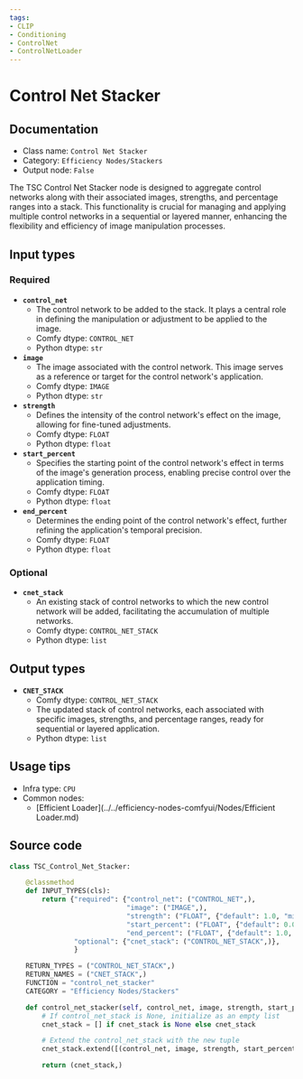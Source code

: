 ```yaml
---
tags:
- CLIP
- Conditioning
- ControlNet
- ControlNetLoader
---
```


# Control Net Stacker
## Documentation
- Class name: `Control Net Stacker`
- Category: `Efficiency Nodes/Stackers`
- Output node: `False`

The TSC Control Net Stacker node is designed to aggregate control networks along with their associated images, strengths, and percentage ranges into a stack. This functionality is crucial for managing and applying multiple control networks in a sequential or layered manner, enhancing the flexibility and efficiency of image manipulation processes.
## Input types
### Required
- **`control_net`**
    - The control network to be added to the stack. It plays a central role in defining the manipulation or adjustment to be applied to the image.
    - Comfy dtype: `CONTROL_NET`
    - Python dtype: `str`
- **`image`**
    - The image associated with the control network. This image serves as a reference or target for the control network's application.
    - Comfy dtype: `IMAGE`
    - Python dtype: `str`
- **`strength`**
    - Defines the intensity of the control network's effect on the image, allowing for fine-tuned adjustments.
    - Comfy dtype: `FLOAT`
    - Python dtype: `float`
- **`start_percent`**
    - Specifies the starting point of the control network's effect in terms of the image's generation process, enabling precise control over the application timing.
    - Comfy dtype: `FLOAT`
    - Python dtype: `float`
- **`end_percent`**
    - Determines the ending point of the control network's effect, further refining the application's temporal precision.
    - Comfy dtype: `FLOAT`
    - Python dtype: `float`
### Optional
- **`cnet_stack`**
    - An existing stack of control networks to which the new control network will be added, facilitating the accumulation of multiple networks.
    - Comfy dtype: `CONTROL_NET_STACK`
    - Python dtype: `list`
## Output types
- **`CNET_STACK`**
    - Comfy dtype: `CONTROL_NET_STACK`
    - The updated stack of control networks, each associated with specific images, strengths, and percentage ranges, ready for sequential or layered application.
    - Python dtype: `list`
## Usage tips
- Infra type: `CPU`
- Common nodes:
    - [Efficient Loader](../../efficiency-nodes-comfyui/Nodes/Efficient Loader.md)



## Source code
```python
class TSC_Control_Net_Stacker:

    @classmethod
    def INPUT_TYPES(cls):
        return {"required": {"control_net": ("CONTROL_NET",),
                             "image": ("IMAGE",),
                             "strength": ("FLOAT", {"default": 1.0, "min": 0.0, "max": 10.0, "step": 0.01}),
                             "start_percent": ("FLOAT", {"default": 0.0, "min": 0.0, "max": 1.0, "step": 0.001}),
                             "end_percent": ("FLOAT", {"default": 1.0, "min": 0.0, "max": 1.0, "step": 0.001})},
                "optional": {"cnet_stack": ("CONTROL_NET_STACK",)},
                }

    RETURN_TYPES = ("CONTROL_NET_STACK",)
    RETURN_NAMES = ("CNET_STACK",)
    FUNCTION = "control_net_stacker"
    CATEGORY = "Efficiency Nodes/Stackers"

    def control_net_stacker(self, control_net, image, strength, start_percent, end_percent, cnet_stack=None):
        # If control_net_stack is None, initialize as an empty list
        cnet_stack = [] if cnet_stack is None else cnet_stack

        # Extend the control_net_stack with the new tuple
        cnet_stack.extend([(control_net, image, strength, start_percent, end_percent)])

        return (cnet_stack,)

```
